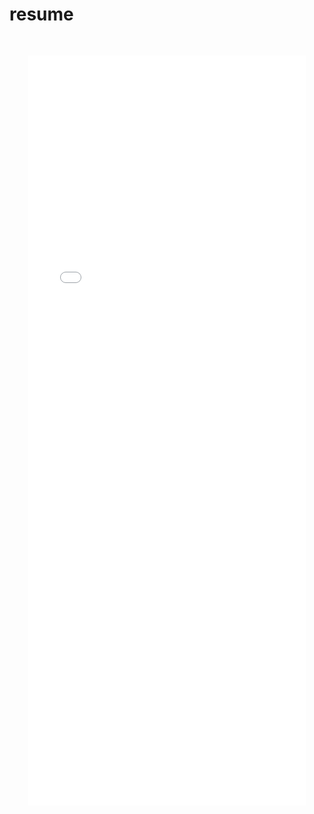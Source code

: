 # resume

<style>
    .container {
        padding: 30px
    }
</style>


<body>
    <div class="container">
        <embed src="/Users/Shared/Previously Relocated Items/Security/ayoosh/html_css/resume.pdf" type="application/pdf" width="100%" height="1200px">
    </div>


</body>

